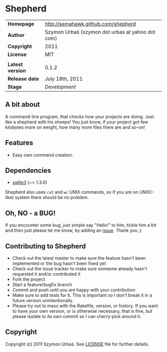 Shepherd
========

<table>
	<tr>
		<td><b>Homepage</b></td>
		<td><a href="http://semahawk.github.com/shepherd">http://semahawk.github.com/shepherd</a></td>
	</tr>
	<tr>
		<td><b>Author</b></td>
		<td>Szymon Urbaś (szymon dot urbas at yahoo dot com)</td>
	</tr>
	<tr>
		<td><b>Copyright</b></td>
		<td>2011</td>
	</tr>
	<tr>
		<td><b>License</b></td>
		<td>MIT</td>
	</tr>
	<tr>
		<td> </td>		
		<td> </td>		
	</tr>
	<tr>
		<td><b>Latest version</b></td>
		<td>0.1.2</td>
	</tr>
	<tr>
		<td><b>Release date</b></td>
		<td>July 18th, 2011</td>
	</tr>
	<tr>
		<td><b>Stage</b></td>
		<td><i>Development</i></td>
	</tr>
</table>

## A bit about

A command-line program, that checks how your projects are doing. Just like a shepherd with his sheeps!
You just know, if your project got few kilobytes more on weight, how many more files there are and so-on!

## Features

+ Easy own command creation.

## Dependencies

+ [sqlite3](http://rubygems.org/gems/sqlite3) (~> 1.3.0)

Shepherd also uses `cat` and `wc` UNIX commands, so if you are on UNIX(-like) system there should be no problem.

## Oh, NO - a BUG!

If you encounter some bug, just simple say "Hello!" to him, tickle him a bit and then just please let me know, by adding an [issue](http://github.com/semahawk/shepherd/issues). Thank you ;)

## Contributing to Shepherd

* Check out the latest master to make sure the feature hasn't been implemented or the bug hasn't been fixed yet
* Check out the issue tracker to make sure someone already hasn't requested it and/or contributed it
* Fork the project
* Start a feature/bugfix branch
* Commit and push until you are happy with your contribution
* Make sure to add tests for it. This is important so I don't break it in a future version unintentionally.
* Please try not to mess with the Rakefile, version, or history. If you want to have your own version, or is otherwise necessary, that is fine, but please isolate to its own commit so I can cherry-pick around it.

## Copyright

Copyright (c) 2011 Szymon Urbaś. See [LICENSE](http://github.com/semahawk/shepherd/blob/master/LICENSE.txt) file for
further details.
